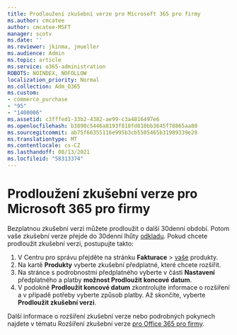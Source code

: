 ```yaml
---
title: Prodloužení zkušební verze pro Microsoft 365 pro firmy
ms.author: cmcatee
author: cmcatee-MSFT
manager: scotv
ms.date: ''
ms.reviewer: jkinma, jmueller
ms.audience: Admin
ms.topic: article
ms.service: o365-administration
ROBOTS: NOINDEX, NOFOLLOW
localization_priority: Normal
ms.collection: Adm_O365
ms.custom:
- commerce_purchase
- "95"
- "1400006"
ms.assetid: c3fffed1-33b2-4382-ae99-c3a4816497e6
ms.openlocfilehash: b3898c5446a8193f818fd810bb3645f78865aa80
ms.sourcegitcommit: ab75f66355116e995b3cb5505465b31989339e28
ms.translationtype: MT
ms.contentlocale: cs-CZ
ms.lasthandoff: 08/13/2021
ms.locfileid: "58313374"
---
```

# <a name="extend-your-trial-for-microsoft-365-for-business"></a>Prodloužení zkušební verze pro Microsoft 365 pro firmy

Bezplatnou zkušební verzi můžete prodloužit o další 30denní období. Potom vaše zkušební verze přejde do 30denní lhůty [odkladu](https://docs.microsoft.com/alchemyinsights/grace-period-for-microsoft-365-free-trial). Pokud chcete prodloužit zkušební verzi, postupujte takto:
  
1. V Centru pro správu přejděte na stránku **Fakturace** \> [vaše](https://go.microsoft.com/fwlink/p/?linkid=842054) produkty.
2. Na kartě **Produkty** vyberte zkušební předplatné, které chcete rozšířit.
3. Na stránce s podrobnostmi předplatného vyberte v části **Nastavení** předplatného a platby **možnost Prodloužit koncové datum**.
4. V podokně **Prodloužit koncové datum** zkontrolujte informace o rozšíření a v případě potřeby vyberte způsob platby. Až skončíte, vyberte **Prodloužit zkušební verzi**.

Další informace o rozšíření zkušební verze nebo podrobných pokynech najdete v tématu Rozšíření zkušební verze [pro Office 365 pro firmy](https://docs.microsoft.com/microsoft-365/commerce/extend-your-trial).